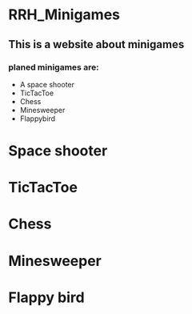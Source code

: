 # RRH_Minigames
## This is a website about minigames

### planed minigames are:
* A space shooter
* TicTacToe 
* Chess 
* Minesweeper
* Flappybird

# Space shooter
# TicTacToe
# Chess
# Minesweeper 
# Flappy bird


